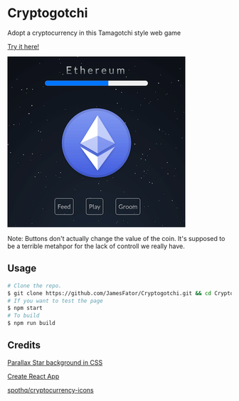 # Cryptogotchi
Adopt a cryptocurrency in this Tamagotchi style web game

[Try it here!](https://jamesfator.com/cryptogotchi/)

![Screenshot](/cryptogotchi.png)

Note: Buttons don't actually change the value of the coin. It's supposed to be a terrible metahpor for the lack of controll we really have.

## Usage
```bash
# Clone the repo.
$ git clone https://github.com/JamesFator/Cryptogotchi.git && cd Cryptogotchi
# If you want to test the page
$ npm start
# To build
$ npm run build
```

## Credits

[Parallax Star background in CSS](https://codepen.io/saransh/pen/BKJun)

[Create React App](https://github.com/facebook/create-react-app)

[spothq/cryptocurrency-icons](https://github.com/spothq/cryptocurrency-icons)
